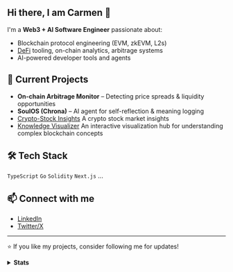 ## Hi there, I am Carmen 👋
I'm a **Web3 + AI Software Engineer** passionate about:
- Blockchain protocol engineering (EVM, zkEVM, L2s)
- [DeFi](https://en.wikipedia.org/wiki/Decentralized_finance) tooling, on-chain analytics, arbitrage systems
- AI-powered developer tools and agents

## 🚀 Current Projects
- **On-chain Arbitrage Monitor** – Detecting price spreads & liquidity opportunities
- **SoulOS (Chrona)** – AI agent for self-reflection & meaning logging
- [Crypto-Stock Insights](https://crypto-stock-insights.lovable.app/) A crypto stock market insights
- [Knowledge Visualizer](https://knowledge-visualizer.vercel.app/en) An interactive visualization hub for understanding complex blockchain concepts

## 🛠️ Tech Stack
`TypeScript` `Go` `Solidity` `Next.js` ... 

## 📫 Connect with me
- [LinkedIn](https://www.linkedin.com/in/carmen-liu-68829b45/)
- [Twitter/X](https://x.com/carmen0208)

---
⭐ If you like my projects, consider following me for updates!

<details>
<summary><b>Stats</b></summary>
<img src="https://github-readme-stats.vercel.app/api?username=carmen0208" />
<img src="https://github-profile-trophy.vercel.app/?username=carmen0208" />
</details>

 <!-- ![Carmen's GitHub stats](https://github-readme-stats.vercel.app/api?username=carmen0208&show=reviews,discussions_started,discussions_answered&theme=transparent)


**carmen0208/carmen0208** is a ✨ _special_ ✨ repository because its `README.md` (this file) appears on your GitHub profile.

Here are some ideas to get you started:

- 🔭 I’m currently working on ...
- 🌱 I’m currently learning ...
- 👯 I’m looking to collaborate on ...
- 🤔 I’m looking for help with ...
- 💬 Ask me about ...
- 📫 How to reach me: ...
- 😄 Pronouns: ...
- ⚡ Fun fact: ...
-->

<!--
# Hi, I'm Erik 👋🏼

### Projects 📌

 - Making LLM agents help you with everything from the terminal [gptme](https://github.com/ErikBjare/gptme) 📇🤖
 - The world's best free and open-source automated time-tracker [ActivityWatch](https://github.com/ActivityWatch/activitywatch) 📊
 - Build web apps fast using natural language with [Lovable](https://lovable.dev/) :heart:
 - Asking when I can finally replace GitHub Copilot [are-copilots-local-yet](https://github.com/ErikBjare/are-copilots-local-yet) 🖥️🤖
 - Analyzing my personal data in [quantifiedme](https://github.com/ErikBjare/quantifiedme) 🔬
 - Maintainer of [uniswap-python](https://github.com/shanefontaine/uniswap-python/) 💰📈
 - Maintainer of [eeg-notebooks](https://github.com/NeuroTechX/eeg-notebooks) 🧠📚
 - Wrote my [MSc thesis](https://github.com/ErikBjare/thesis) about classifying the brain activity of developers (with EEG) 🧠⚡
 - I serve [Bob](https://github.com/TimeToBuildBob) 👷
 - And **lots of [other stuff](https://github.com/search?o=desc&q=user%3AErikBjare&s=stars&type=Repositories)** ✨


### Around the web 🧭

 - Check out my [website](...) 🌐
 - Follow me on [Twitter](...) 🐦
 - Fund my work on [Patreon](...) or by becoming a [GitHub Sponsor](....) 🥰

---


Note: 

examples: https://github.com/ErikBjare/ErikBjare/blob/master/README.md
<details>
  <summary><b>Repos????</b></summary>

  <table>
    <thead>
      <tr>
        <th>Repository</th>
        <th>Status</th>
      </tr>
    </thead>
    <tbody>
      <tr>
        <td>Name of teh repo <a href="https://activitywatch.net/ci/">(more)</a></td>
        <td><a href="github url"><img src="https://github.com/ActivityWatch/activitywatch/actions/workflows/build.yml/badge.svg" alt="Build" /></a></td>
      </tr>
      <tr>
        <td>dotfiles</td>
        <td><a href="https://github.com/ErikBjare/dotfiles/actions/workflows/test.yml"><img src="https://github.com/ErikBjare/dotfiles/actions/workflows/test.yml/badge.svg" alt="Test" /></a></td>
      </tr>
    </tbody>
  </table>
</details>

<details>
<summary><b>Stats</b></summary>
<img src="https://github-readme-stats.vercel.app/api?username=ErikBjare" />
<img src="https://github-profile-trophy.vercel.app/?username=erikbjare" />
</details>
-->
